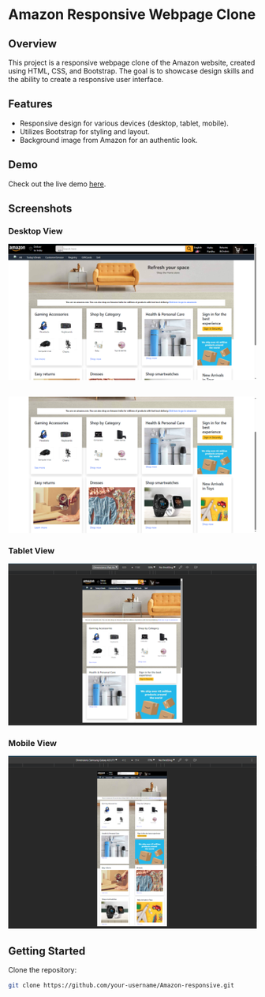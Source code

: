 # Amazon Responsive Webpage Clone

## Overview

This project is a responsive webpage clone of the Amazon website, created using HTML, CSS, and Bootstrap. The goal is to showcase design skills and the ability to create a responsive user interface.

## Features

- Responsive design for various devices (desktop, tablet, mobile).
- Utilizes Bootstrap for styling and layout.
- Background image from Amazon for an authentic look.

## Demo

Check out the live demo [here](https://first-page-of.glitch.me/amazon-responsive.html).


## Screenshots

### Desktop View

![Desktop View](image.png)
<br><br>

![Desktop View](image-1.png)

### Tablet View

![Tablet View](image-3.png)

### Mobile View

![Mobile View](image-5.png)

## Getting Started

Clone the repository:

   ```bash
   git clone https://github.com/your-username/Amazon-responsive.git